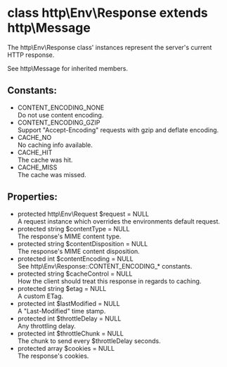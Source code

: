 # class http\Env\Response extends http\Message

The http\Env\Response class' instances represent the server's current HTTP response.

See http\Message for inherited members.

## Constants:

* CONTENT_ENCODING_NONE  
  Do not use content encoding.
* CONTENT_ENCODING_GZIP  
  Support "Accept-Encoding" requests with gzip and deflate encoding.
* CACHE_NO  
  No caching info available.
* CACHE_HIT  
  The cache was hit.
* CACHE_MISS  
  The cache was missed.

## Properties:

* protected http\Env\Request $request = NULL  
  A request instance which overrides the environments default request.
* protected string $contentType = NULL  
  The response's MIME content type.
* protected string $contentDisposition = NULL  
  The response's MIME content disposition.
* protected int $contentEncoding = NULL  
  See http\Env\Response::CONTENT_ENCODING_* constants.
* protected string $cacheControl = NULL  
  How the client should treat this response in regards to caching.
* protected string $etag = NULL  
  A custom ETag.
* protected int $lastModified = NULL  
  A "Last-Modified" time stamp.
* protected int $throttleDelay = NULL  
  Any throttling delay.
* protected int $throttleChunk = NULL  
  The chunk to send every $throttleDelay seconds.
* protected array $cookies = NULL  
  The response's cookies.
